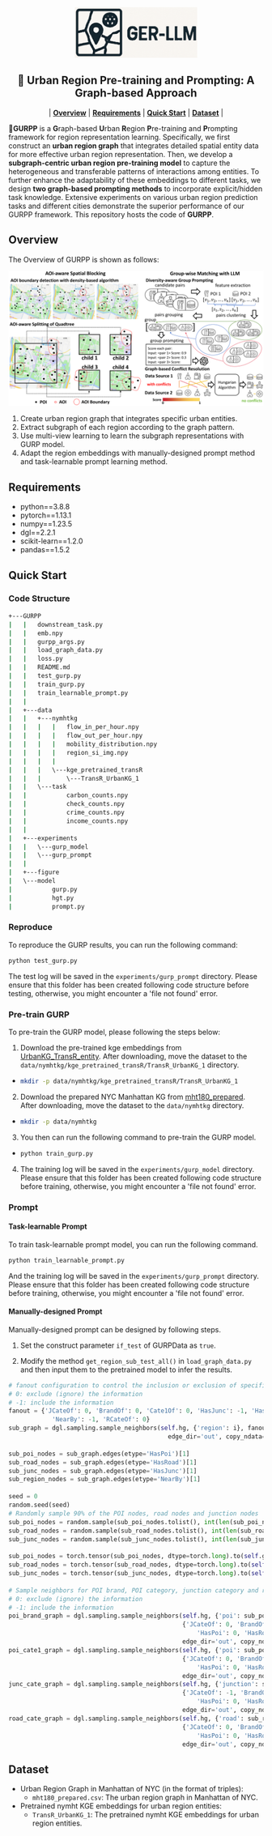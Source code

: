 <!-- PROJECT LOGO -->
<br />
<div align="center">
    <img height="100" src="figure\logo.png?sanitize=true" />
</div>


<h2 align="center">🌇 Urban Region Pre-training and Prompting: A Graph-based Approach </h2>

<div align="center">

| **[Overview](#overview)** | **[Requirements](#requirements)** | **[Quick Start](#quick-start)** | **[Dataset](#Dataset)** |

</div>

🌇**GURPP** is a **G**raph-based **U**rban **R**egion **P**re-training and **P**rompting framework for region representation learning. Specifically, we first construct an **urban region graph** that integrates detailed spatial entity data for more effective urban region representation. Then, we develop a **subgraph-centric urban region pre-training model** to capture the heterogeneous and transferable patterns of interactions among entities. To further enhance the adaptability of these embeddings to different tasks, we design **two graph-based prompting methods** to incorporate explicit/hidden task knowledge.  Extensive experiments on various urban region prediction tasks and different cities demonstrate the superior performance of our GURPP framework. This repository hosts the code of **GURPP**.


## Overview

The Overview of GURPP is shown as follows:

<img src='figure\framework.png' alt="framework" >

1. Create urban region graph that integrates specific urban entities.
2. Extract subgraph of each region according to the graph pattern.
3. Use multi-view learning to learn the subgraph representations with GURP model.
4. Adapt the region embeddings with manually-designed prompt method and task-learnable prompt learning method.


<!-- [//]: # (More details to come after accepted.) -->


## Requirements
- python==3.8.8
- pytorch==1.13.1
- numpy==1.23.5
- dgl==2.2.1
- scikit-learn==1.2.0
- pandas==1.5.2

## Quick Start
### Code Structure
```bash
+---GURPP
|   |   downstream_task.py
|   |   emb.npy
|   |   gurpp_args.py
|   |   load_graph_data.py
|   |   loss.py
|   |   README.md
|   |   test_gurp.py
|   |   train_gurp.py
|   |   train_learnable_prompt.py
|   |
|   +---data
|   |   +---nymhtkg
|   |   |   |   flow_in_per_hour.npy
|   |   |   |   flow_out_per_hour.npy
|   |   |   |   mobility_distribution.npy
|   |   |   |   region_si_img.npy
|   |   |   |
|   |   |   \---kge_pretrained_transR
|   |   |       \---TransR_UrbanKG_1
|   |   \---task
|   |           carbon_counts.npy
|   |           check_counts.npy
|   |           crime_counts.npy
|   |           income_counts.npy
|   |
|   +---experiments
|   |   \---gurp_model
|   |   \---gurp_prompt
|   |
|   +---figure
|   \---model
|           gurp.py
|           hgt.py
|           prompt.py
```

### Reproduce
To reproduce the GURP results, you can run the following command:
```bash
python test_gurp.py
```
The test log will be saved in the `experiments/gurp_prompt` directory. Please ensure that this folder has been created following code structure before testing, otherwise, you might encounter a 'file not found' error.

### Pre-train GURP
To pre-train the GURP model, please following the steps below: 

1. Download the pre-trained kge embeddings from [UrbanKG_TransR_entity](<https://drive.google.com/file/d/1OHEU-XPutEmhOvP0To2VhVakNhxkbPdp/view?usp=sharing>). After downloading, move the dataset to the `data/nymhtkg/kge_pretrained_transR/TransR_UrbanKG_1` directory. 
- ```bash
  mkdir -p data/nymhtkg/kge_pretrained_transR/TransR_UrbanKG_1
  ```
2. Download the prepared NYC Manhattan KG from [mht180_prepared](<https://drive.google.com/file/d/1KqQjyOSEXhcgJevWVRljhp2sC6nalKmd/view?usp=sharing>). After downloading, move the dataset to the `data/nymhtkg` directory.
- ```bash
  mkdir -p data/nymhtkg
  ```
3. You then can run the following command to pre-train the GURP model.
- ```bash
  python train_gurp.py
  ```
4. The training log will be saved in the `experiments/gurp_model` directory. Please ensure that this folder has been created following code structure before training, otherwise, you might encounter a 'file not found' error.

### Prompt
#### Task-learnable Prompt

To train task-learnable prompt model, you can run the following command.
```bash
python train_learnable_prompt.py
```
And the training log will be saved in the `experiments/gurp_prompt` directory. Please ensure that this folder has been created following code structure before training, otherwise, you might encounter a 'file not found' error.

#### Manually-designed Prompt

Manually-designed prompt can be designed by following steps.

1. Set the construct parameter `if_test` of GURPData as `true`.

2. Modify the method `get_region_sub_test_all()` in `load_graph_data.py` and then input them to the pretrained model to infer the results.
```python
# fanout configuration to control the inclusion or exclusion of specific data types
# 0: exclude (ignore) the information
# -1: include the information
fanout = {'JCateOf': 0, 'BrandOf': 0, 'Cate1Of': 0, 'HasJunc': -1, 'HasPoi': -1, 'HasRoad': -1,
            'NearBy': -1, 'RCateOf': 0}
sub_graph = dgl.sampling.sample_neighbors(self.hg, {'region': i}, fanout,
                                            edge_dir='out', copy_ndata=True, copy_edata=True)

sub_poi_nodes = sub_graph.edges(etype='HasPoi')[1]
sub_road_nodes = sub_graph.edges(etype='HasRoad')[1]
sub_junc_nodes = sub_graph.edges(etype='HasJunc')[1]
sub_region_nodes = sub_graph.edges(etype='NearBy')[1]

seed = 0
random.seed(seed)
# Randomly sample 90% of the POI nodes, road nodes and junction nodes
sub_poi_nodes = random.sample(sub_poi_nodes.tolist(), int(len(sub_poi_nodes) * 0.9))
sub_road_nodes = random.sample(sub_road_nodes.tolist(), int(len(sub_road_nodes) * 0.9))
sub_junc_nodes = random.sample(sub_junc_nodes.tolist(), int(len(sub_junc_nodes) * 0.9))

sub_poi_nodes = torch.tensor(sub_poi_nodes, dtype=torch.long).to(self.graph_device)
sub_road_nodes = torch.tensor(sub_road_nodes, dtype=torch.long).to(self.graph_device)
sub_junc_nodes = torch.tensor(sub_junc_nodes, dtype=torch.long).to(self.graph_device)

# Sample neighbors for POI brand, POI category, junction category and road category
# 0: exclude (ignore) the information
# -1: include the information
poi_brand_graph = dgl.sampling.sample_neighbors(self.hg, {'poi': sub_poi_nodes},
                                                {'JCateOf': 0, 'BrandOf': -1, 'Cate1Of': 0, 'HasJunc': 0,
                                                    'HasPoi': 0, 'HasRoad': 0, 'NearBy': 0, 'RCateOf': 0},
                                                edge_dir='out', copy_ndata=True, copy_edata=True)
poi_cate1_graph = dgl.sampling.sample_neighbors(self.hg, {'poi': sub_poi_nodes},
                                                {'JCateOf': 0, 'BrandOf': 0, 'Cate1Of': -1, 'HasJunc': 0,
                                                    'HasPoi': 0, 'HasRoad': 0, 'NearBy': 0, 'RCateOf': 0},
                                                edge_dir='out', copy_ndata=True, copy_edata=True)
junc_cate_graph = dgl.sampling.sample_neighbors(self.hg, {'junction': sub_junc_nodes},
                                                {'JCateOf': -1, 'BrandOf': 0, 'Cate1Of': 0, 'HasJunc': 0,
                                                    'HasPoi': 0, 'HasRoad': 0, 'NearBy': 0, 'RCateOf': 0},
                                                edge_dir='out', copy_ndata=True, copy_edata=True)
road_cate_graph = dgl.sampling.sample_neighbors(self.hg, {'road': sub_road_nodes},
                                                {'JCateOf': 0, 'BrandOf': 0, 'Cate1Of': 0, 'HasJunc': 0,
                                                    'HasPoi': 0, 'HasRoad': 0, 'NearBy': 0, 'RCateOf': -1},
                                                edge_dir='out', copy_ndata=True, copy_edata=True)
```

## Dataset

- Urban Region Graph in Manhattan of NYC (in the format of triples):
  - `mht180_prepared.csv`: The urban region graph in Manhattan of NYC.
- Pretrained nymht KGE embeddings for urban region entities:
  - `TransR_UrbanKG_1`: The pretrained nymht KGE embeddings for urban region entities.
